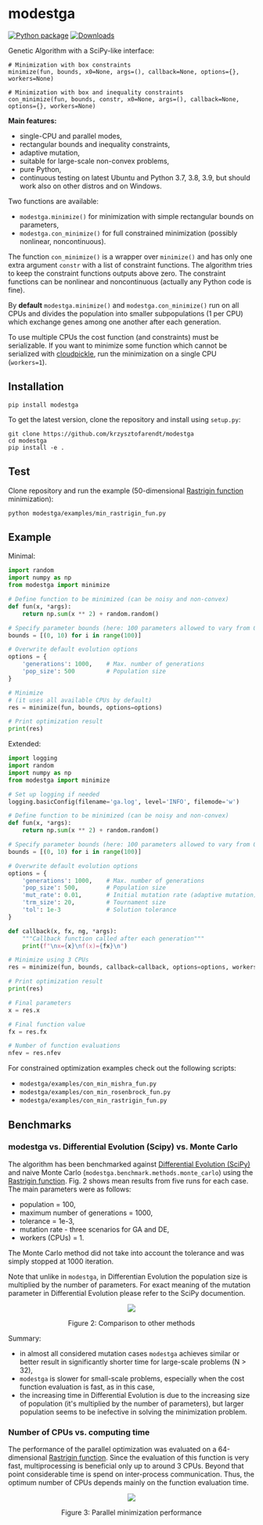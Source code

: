 # modestga

[![Python package](https://github.com/krzysztofarendt/modestga/actions/workflows/python-package.yml/badge.svg)](https://github.com/krzysztofarendt/modestga/actions/workflows/python-package.yml) [![Downloads](https://pepy.tech/badge/modestga)](https://pepy.tech/project/modestga)

Genetic Algorithm with a SciPy-like interface:

```
# Minimization with box constraints
minimize(fun, bounds, x0=None, args=(), callback=None, options={}, workers=None)

# Minimization with box and inequality constraints
con_minimize(fun, bounds, constr, x0=None, args=(), callback=None, options={}, workers=None)
```

**Main features:**
- single-CPU and parallel modes,
- rectangular bounds and inequality constraints,
- adaptive mutation,
- suitable for large-scale non-convex problems,
- pure Python,
- continuous testing on latest Ubuntu and Python 3.7, 3.8, 3.9, but should work also on other distros and on Windows.

Two functions are available:
- `modestga.minimize()` for minimization with simple rectangular bounds on parameters,
- `modestga.con_minimize()` for full constrained minimization (possibly nonlinear, noncontinuous).

The function `con_minimize()` is a wrapper over `minimize()` and has only one
extra argument `constr` with a list of constraint functions. The algorithm
tries to keep the constraint functions outputs above zero. The constraint
functions can be nonlinear and noncontinuous (actually any Python code is fine).

By **default** `modestga.minimize()` and `modestga.con_minimize()` run on all CPUs
and divides the population into smaller subpopulations (1 per CPU)
which exchange genes among one another after each generation.

To use multiple CPUs the cost function (and constraints) must be serializable.
If you want to minimize some function which cannot be serialized with
[cloudpickle](https://github.com/cloudpipe/cloudpickle), run
the minimization on a single CPU (`workers=1`).

## Installation
```
pip install modestga
```
To get the latest version, clone the repository and install using `setup.py`:
```
git clone https://github.com/krzysztofarendt/modestga
cd modestga
pip install -e .
```

## Test
Clone repository and run the example (50-dimensional [Rastrigin function](https://en.wikipedia.org/wiki/Rastrigin_function) minimization):
```
python modestga/examples/min_rastrigin_fun.py
```

## Example

Minimal:
```python
import random
import numpy as np
from modestga import minimize

# Define function to be minimized (can be noisy and non-convex)
def fun(x, *args):
    return np.sum(x ** 2) + random.random()

# Specify parameter bounds (here: 100 parameters allowed to vary from 0 to 10)
bounds = [(0, 10) for i in range(100)]

# Overwrite default evolution options
options = {
    'generations': 1000,    # Max. number of generations
    'pop_size': 500         # Population size
}

# Minimize
# (it uses all available CPUs by default)
res = minimize(fun, bounds, options=options)

# Print optimization result
print(res)
```


Extended:
```python
import logging
import random
import numpy as np
from modestga import minimize

# Set up logging if needed
logging.basicConfig(filename='ga.log', level='INFO', filemode='w')

# Define function to be minimized (can be noisy and non-convex)
def fun(x, *args):
    return np.sum(x ** 2) + random.random()

# Specify parameter bounds (here: 100 parameters allowed to vary from 0 to 10)
bounds = [(0, 10) for i in range(100)]

# Overwrite default evolution options
options = {
    'generations': 1000,    # Max. number of generations
    'pop_size': 500,        # Population size
    'mut_rate': 0.01,       # Initial mutation rate (adaptive mutation)
    'trm_size': 20,         # Tournament size
    'tol': 1e-3             # Solution tolerance
}

def callback(x, fx, ng, *args):
    """Callback function called after each generation"""
    print(f"\nx={x}\nf(x)={fx}\n")

# Minimize using 3 CPUs
res = minimize(fun, bounds, callback=callback, options=options, workers=3)

# Print optimization result
print(res)

# Final parameters
x = res.x

# Final function value
fx = res.fx

# Number of function evaluations
nfev = res.nfev
```

For constrained optimization examples check out the following scripts:
- `modestga/examples/con_min_mishra_fun.py`
- `modestga/examples/con_min_rosenbrock_fun.py`
- `modestga/examples/con_min_rastrigin_fun.py`

## Benchmarks

### modestga vs. Differential Evolution (Scipy) vs. Monte Carlo
The algorithm has been benchmarked against [Differential Evolution (SciPy)](https://docs.scipy.org/doc/scipy/reference/generated/scipy.optimize.differential_evolution.html) and naive Monte Carlo (`modestga.benchmark.methods.monte_carlo`) using the [Rastrigin function](https://en.wikipedia.org/wiki/Rastrigin_function). Fig. 2 shows mean results from five runs for each case. The main parameters were as follows:
- population = 100,
- maximum number of generations = 1000,
- tolerance = 1e-3,
- mutation rate - three scenarios for GA and DE,
- workers (CPUs) = 1.

The Monte Carlo method did not take into account the tolerance and was simply stopped at 1000 iteration.

Note that unlike in `modestga`, in Differentian Evolution the population size is multiplied by the number of parameters. For exact meaning of the mutation parameter in Differential Evolution please refer to the SciPy documention.

<p align="center">
<img src="modestga/benchmark/results/comparison.png" align="center">
<div align="center">Figure 2: Comparison to other methods</div>
</p>

Summary:
- in almost all considered mutation cases `modestga` achieves similar or better result in significantly shorter time for large-scale problems (N > 32),
- `modestga` is slower for small-scale problems, especially when the cost function evaluation is fast, as in this case,
- the increasing time in Differential Evolution is due to the increasing size of population (it's multiplied by the number of parameters), but larger population seems to be inefective in solving the minimization problem.

### Number of CPUs vs. computing time

The performance of the parallel optimization was evaluated on a 64-dimensional [Rastrigin function](https://en.wikipedia.org/wiki/Rastrigin_function). Since the evaluation of this function is very fast, multiprocessing is beneficial only up to around 3 CPUs. Beyond that point considerable time is spend on inter-process communication. Thus, the optimum number of CPUs depends mainly on the function evaluation time.

<p align="center">
<img src="modestga/benchmark/results/comparison_parallel.png" align="center">
<div align="center">Figure 3: Parallel minimization performance</div>
</p>
